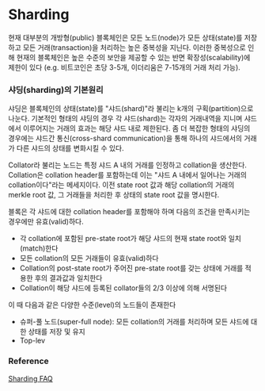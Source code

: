 # Sharding

현재 대부분의 개방형\(public\) 블록체인은 모든 노드\(node\)가 모든 상태\(state\)를 저장하고 모든 거래\(transaction\)을 처리하는 높은 중복성을 지닌다. 이러한 중복성으로 인해 현재의 블록체인은 높은 수준의 보안을 제공할 수 있는 반면 확장성\(scalability\)에 제한이 있다 \(e.g. 비트코인은 초당 3-5개, 이더리움은 7-15개의 거래 처리 가능\).

### 샤딩\(sharding\)의 기본원리

샤딩은 블록체인의 상태\(state\)를 "샤드\(shard\)"라 불리는 k개의 구획\(partition\)으로 나눈다. 기본적인 형태의 샤딩의 경우 각 샤드\(shard\)는 각자의 거래내역을 지니며 샤드에서 이루어지는 거래의 효과는 해당 샤드 내로 제한된다. 좀 더 복잡한 형태의 샤딩의 경우에는 샤드간 통신\(cross-shard communication\)을 통해 하나의 샤드에서의 거래가 다른 샤드의 상태를 변화시킬 수 있다.

Collator라 불리는 노드는 특정 샤드 A 내의 거래를 인정하고 collation을 생산한다. Collation은 collation header를 포함하는데 이는 "샤드 A 내에서 일어나는 거래의 collation이다"라는 메세지이다. 이전 state root 값과 해당 collation의 거래의 merkle root 값, 그 거래들을 처리한 후 상태의 state root 값을 명시한다.

블록은 각 샤드에 대한 collation header를 포함해야 하며 다음의 조건을 만족시키는 경우에만 유효\(valid\)하다.

* 각 collation에 포함된 pre-state root가 해당 샤드의 현재 state root와 일치\(match\)한다
* 모든 collation의 모든 거래들이 유효\(valid\)하다
* Collation의 post-state root가 주어진 pre-state root를 갖는 상태에 거래를 적용한 후의 결과값과 일치한다
* Collation이 해당 샤드에 등록된 collator들의 2/3 이상에 의해 서명된다

이 때 다음과 같은 다양한 수준\(level\)의 노드들이 존재한다

* 슈퍼-풀 노드\(super-full node\): 모든 collation의 거래를 처리하며 모든 샤드에 대한 상태를 저장 및 유지
* Top-lev

### Reference

[Sharding FAQ](https://github.com/ethereum/wiki/wiki/Sharding-FAQ)

